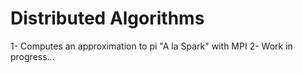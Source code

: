 # Distributed Algorithms

1- Computes an approximation to pi "A la Spark" with MPI
2- Work in progress...
